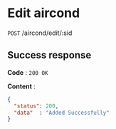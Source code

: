 # Edit aircond

`POST` /aircond/edit/:sid

## Success response

**Code** : `200 OK`

**Content** :

```json
{
  "status": 200,
  "data"  : "Added Successfully"
}
```
